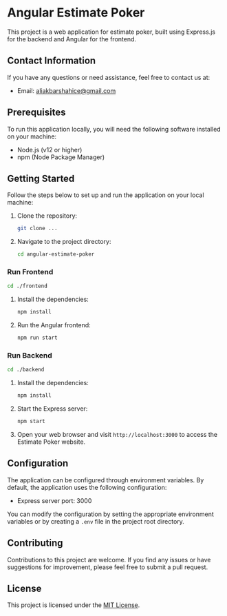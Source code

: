 
# Angular Estimate Poker

This project is a web application for estimate poker, built using Express.js for the backend and Angular for the frontend.

## Contact Information

If you have any questions or need assistance, feel free to contact us at:

- Email: aliakbarshahice@gmail.com

## Prerequisites

To run this application locally, you will need the following software installed on your machine:

- Node.js (v12 or higher)
- npm (Node Package Manager)

## Getting Started

Follow the steps below to set up and run the application on your local machine:

1. Clone the repository:

   ```bash
   git clone ...
    ```

2. Navigate to the project directory:

   ```bash
   cd angular-estimate-poker
   ```
### Run Frontend
   ```bash
   cd ./frontend
   ```
1. Install the dependencies:

   ```bash
   npm install
   ```

2. Run the Angular frontend:

   ```bash
   npm run start
   ```
### Run Backend
   ```bash
   cd ./backend
   ```
1. Install the dependencies:

   ```bash
   npm install
   ```
1. Start the Express server:

   ```bash
   npm start
   ```

1. Open your web browser and visit `http://localhost:3000` to access the Estimate Poker website.

## Configuration

The application can be configured through environment variables. By default, the application uses the following configuration:

- Express server port: 3000

You can modify the configuration by setting the appropriate environment variables or by creating a `.env` file in the project root directory.

## Contributing

Contributions to this project are welcome. If you find any issues or have suggestions for improvement, please feel free to submit a pull request.

## License

This project is licensed under the [MIT License](LICENSE).